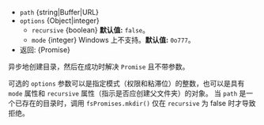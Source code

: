 <!-- YAML
added: v10.0.0
-->

* `path` {string|Buffer|URL}
* `options` {Object|integer}
  * `recursive` {boolean} **默认值:** `false`。
  * `mode` {integer} Windows 上不支持。**默认值:** `0o777`。
* 返回: {Promise}

异步地创建目录，然后在成功时解决 `Promise` 且不带参数。


可选的 `options` 参数可以是指定模式（权限和粘滞位）的整数，也可以是具有 `mode` 属性和 `recursive` 属性（指示是否应创建父文件夹）的对象。
当 `path` 是一个已存在的目录时，调用 `fsPromises.mkdir()` 仅在 `recursive` 为 false 时才导致拒绝。

